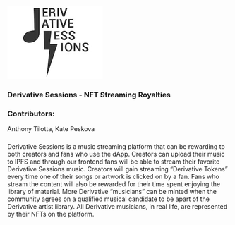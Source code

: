 ![](Frontend/images/ds1.jpeg)

### Derivative Sessions - NFT Streaming Royalties

###

### Contributors:
Anthony Tilotta, Kate Peskova

###

Derivative Sessions is a music streaming platform that can be rewarding to both creators and fans who use the dApp. Creators can upload their music to IPFS and through our frontend fans will be able to stream their favorite Derivative Sessions music. Creators will gain streaming “Derivative Tokens” every time one of their songs or artwork is clicked on by a fan. Fans who stream the content will also be rewarded for their time spent enjoying the library of material. More Derivative “musicians” can be minted when the community agrees on a qualified musical candidate to be apart of the Derivative artist library. All Derivative musicians, in real life, are represented by their NFTs on the platform.
